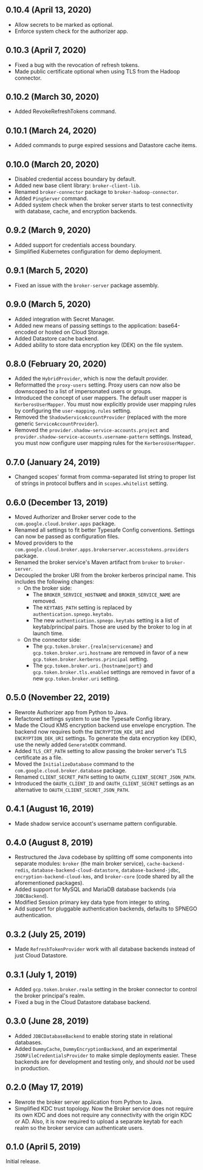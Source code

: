 ## 0.10.4 (April 13, 2020)

- Allow secrets to be marked as optional.
- Enforce system check for the authorizer app.

## 0.10.3 (April 7, 2020)

- Fixed a bug with the revocation of refresh tokens.
- Made public certificate optional when using TLS from the Hadoop connector.

## 0.10.2 (March 30, 2020)

- Added RevokeRefreshTokens command.

## 0.10.1 (March 24, 2020)

- Added commands to purge expired sessions and Datastore cache items.

## 0.10.0 (March 20, 2020)

- Disabled credential access boundary by default.
- Added new base client library: `broker-client-lib`.
- Renamed `broker-connector` package to `broker-hadoop-connector`.
- Added `PingServer` command.
- Added system check when the broker server starts to test connectivity
  with database, cache, and encryption backends.

## 0.9.2 (March 9, 2020)

- Added support for credentials access boundary.
- Simplified Kubernetes configuration for demo deployment.

## 0.9.1 (March 5, 2020)

- Fixed an issue with the `broker-server` package assembly.

## 0.9.0 (March 5, 2020)

- Added integration with Secret Manager.
- Added new means of passing settings to the application: base64-encoded or hosted on Cloud Storage.
- Added Datastore cache backend.
- Added ability to store data encryption key (DEK) on the file system.

## 0.8.0 (February 20, 2020)

- Added the `HybridProvider`, which is now the default provider.
- Reformatted the `proxy-users` setting. Proxy users can now also be downscoped to a list of impersonated users or
  groups.
- Introduced the concept of user mappers. The default user mapper is `KerberosUserMapper`. You must now explicitly
  provide user mapping rules by configuring the `user-mapping.rules` setting.
- Removed the `ShadowServiceAccountProvider` (replaced with the more generic `ServiceAccountProvider`).
- Removed the `provider.shadow-service-accounts.project` and `provider.shadow-service-accounts.username-pattern`
  settings. Instead, you must now configure user mapping rules for the `KerberosUserMapper`.

## 0.7.0 (January 24, 2019)

- Changed scopes' format from comma-separated list string to proper list of strings in protocol buffers and in
  `scopes.whitelist` setting.

## 0.6.0 (December 13, 2019)

- Moved Authorizer and Broker server code to the `com.google.cloud.broker.apps` package. 
- Renamed all settings to fit better Typesafe Config conventions. Settings can now be passed as configuration files.
- Moved providers to the `com.google.cloud.broker.apps.brokerserver.accesstokens.providers` package.
- Renamed the broker service's Maven artifact from `broker` to `broker-server`.
- Decoupled the broker URI from the broker kerberos principal name. This includes the following changes:
  * On the broker side:
    - The `BROKER_SERVICE_HOSTNAME` and `BROKER_SERVICE_NAME` are removed.
    - The `KEYTABS_PATH` setting is replaced by `authentication.spnego.keytabs`.
    - The new `authentication.spnego.keytabs` setting is a list of keytab/principal pairs. Those are used by the broker
      to log in at launch time.
  * On the connector side:
    - The `gcp.token.broker.{realm|servicename}` and `gcp.token.broker.uri.hostname` are removed in favor of a
      new `gcp.token.broker.kerberos.principal` setting.
    - The `gcp.token.broker.uri.{hostname|port}` and `gcp.token.broker.tls.enabled` settings are removed in
      favor of a new `gcp.token.broker.uri` setting.

## 0.5.0 (November 22, 2019)

- Rewrote Authorizer app from Python to Java.
- Refactored settings system to use the Typesafe Config library.
- Made the Cloud KMS encryption backend use envelope encryption. The backend now requires
  both the `ENCRYPTION_KEK_URI` and `ENCRYPTION_DEK_URI` settings. To generate the data
  encryption key (DEK), use the newly added `GenerateDEK` command.
- Added `TLS_CRT_PATH` setting to allow passing the broker server's TLS certificate as a file.
- Moved the `InitializeDatabase` command to the `com.google.cloud.broker.database` package.
- Renamed `CLIENT_SECRET_PATH` setting to `OAUTH_CLIENT_SECRET_JSON_PATH`.
- Introduced the `OAUTH_CLIENT_ID` and `OAUTH_CLIENT_SECRET` settings as an alternative
  to `OAUTH_CLIENT_SECRET_JSON_PATH`.


## 0.4.1 (August 16, 2019)

- Made shadow service account's username pattern configurable.

## 0.4.0 (August 8, 2019)

- Restructured the Java codebase by splitting off some components into separate modules:
  `broker` (the main broker service), `cache-backend-redis`, `database-backend-cloud-datastore`,
  `database-backend-jdbc`, `encryption-backend-cloud-kms`, and `broker-core` (code shared by all the
  aforementioned packages).
- Added support for MySQL and MariaDB database backends (via `JDBCBackend`).
- Modified Session primary key data type from integer to string.
- Add support for pluggable authentication backends, defaults to SPNEGO authentication.

## 0.3.2 (July 25, 2019)

- Made `RefreshTokenProvider` work with all database backends instead of just Cloud Datastore.

## 0.3.1 (July 1, 2019)

- Added `gcp.token.broker.realm` setting in the broker connector to control
  the broker principal's realm.
- Fixed a bug in the Cloud Datastore database backend.

## 0.3.0 (June 28, 2019)

- Added `JDBCDatabaseBackend` to enable storing state in relational databases.
- Added `DummyCache`, `DummyEncryptionBackend`, and an experimental
  `JSONFileCredentialsProvider` to make simple deployments easier.
  These backends are for development and testing only, and should *not*
  be used in production.

## 0.2.0 (May 17, 2019)

- Rewrote the broker server application from Python to Java.
- Simplified KDC trust topology. Now the Broker service does not
  require its own KDC and does not require any connectivity with the
  origin KDC or AD. Also, it is now required to upload a separate
  keytab for each realm so the broker service can authenticate users.

## 0.1.0 (April 5, 2019)

Initial release.
